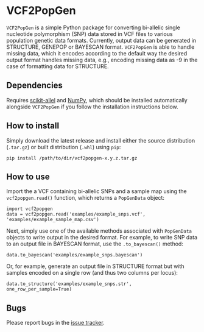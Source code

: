 # VCF2PopGen
`VCF2PopGen` is a simple Python package for converting bi-allelic single nucleotide polymorphism (SNP) data stored in VCF files to various population genetic data formats. Currently, output data can be generated in STRUCTURE, GENEPOP or BAYESCAN format. `VCF2PopGen` is able to handle missing data, which it encodes according to the default way the desired output format handles missing data, e.g., encoding missing data as -9 in the case of formatting data for STRUCTURE.

## Dependencies
Requires [scikit-allel](https://scikit-allel.readthedocs.io/en/stable/) and [NumPy](https://numpy.org/doc/stable/), which should be installed automatically alongside `VCF2PopGen` if you follow the installation instructions below.

## How to install
Simply download the latest release and install either the source distribution (`.tar.gz`) or built distribution (`.whl`) using `pip`:
```
pip install /path/to/dir/vcf2popgen-x.y.z.tar.gz
```

## How to use
Import the a VCF containing bi-allelic SNPs and a sample map using the `vcf2popgen.read()` function, which returns a `PopGenData` object:

```
import vcf2popgen
data = vcf2popgen.read('examples/example_snps.vcf', 'examples/example_sample_map.csv')
```

Next, simply use one of the available methods associated with `PopGenData` objects to write output in the desired format. For example, to write SNP data to an output file in BAYESCAN format, use the `.to_bayescan()` method:
```
data.to_bayescan('examples/example_snps.bayescan')
```
Or, for example, generate an output file in STRUCTURE format but with samples encoded on a single row (and thus two columns per locus):
```
data.to_structure('examples/example_snps.str', one_row_per_sample=True)
```

## Bugs
Please report bugs in the [issue tracker](https://github.com/jpvdz/vcf2popgen/issues). 


